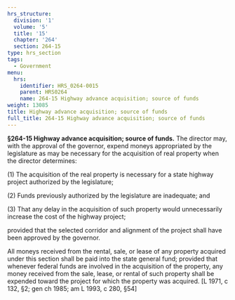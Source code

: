 ```yaml
---
hrs_structure:
  division: '1'
  volume: '5'
  title: '15'
  chapter: '264'
  section: 264-15
type: hrs_section
tags:
  - Government
menu:
  hrs:
    identifier: HRS_0264-0015
    parent: HRS0264
    name: 264-15 Highway advance acquisition; source of funds
weight: 13085
title: Highway advance acquisition; source of funds
full_title: 264-15 Highway advance acquisition; source of funds
---
```

**§264-15 Highway advance acquisition; source of funds.** The director may, with the approval of the governor, expend moneys appropriated by the legislature as may be necessary for the acquisition of real property when the director determines:

(1) The acquisition of the real property is necessary for a state highway project authorized by the legislature;

(2) Funds previously authorized by the legislature are inadequate; and

(3) That any delay in the acquisition of such property would unnecessarily increase the cost of the highway project;

provided that the selected corridor and alignment of the project shall have been approved by the governor.

All moneys received from the rental, sale, or lease of any property acquired under this section shall be paid into the state general fund; provided that whenever federal funds are involved in the acquisition of the property, any money received from the sale, lease, or rental of such property shall be expended toward the project for which the property was acquired. [L 1971, c 132, §2; gen ch 1985; am L 1993, c 280, §54]